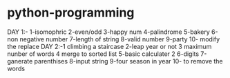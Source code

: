 # python-programming
DAY 1:- 1-isomophric 2-even/odd 3-happy num 4-palindrome 5-bakery 6-non negative number 7-length of string 8-valid number 9-party 10- modify the replace
DAY 2:-1 climbing a staircase 2-leap year or not 3 maximum nunber of words 4 merge to sorted list 5-basic calculater 2 6-digits 7-ganerate parenthises 8-input string 9-four season in year 10-  to remove the words 
